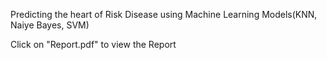 Predicting the heart of Risk Disease using Machine Learning Models(KNN, Naiye Bayes, SVM)

Click on "Report.pdf" to view the Report
